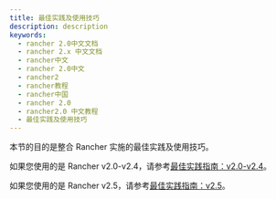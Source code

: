 ```yaml
---
title: 最佳实践及使用技巧
description: description
keywords:
  - rancher 2.0中文文档
  - rancher 2.x 中文文档
  - rancher中文
  - rancher 2.0中文
  - rancher2
  - rancher教程
  - rancher中国
  - rancher 2.0
  - rancher2.0 中文教程
  - 最佳实践及使用技巧
---
```


本节的目的是整合 Rancher 实施的最佳实践及使用技巧。

如果您使用的是 Rancher v2.0-v2.4，请参考[最佳实践指南：v2.0-v2.4](/docs/rancher2/best-practices/2.0-2.4/_index)。

如果您使用的是 Rancher v2.5，请参考[最佳实践指南：v2.5](/docs/rancher2/best-practices/2.5/_index)。
